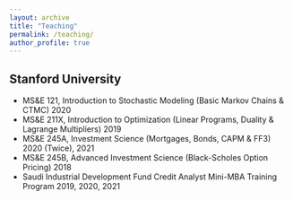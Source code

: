 ```yaml
---
layout: archive
title: "Teaching"
permalink: /teaching/
author_profile: true
---
```



Stanford University
------
* MS&E 121, Introduction to Stochastic Modeling (Basic Markov Chains & CTMC)  2020
* MS&E 211X, Introduction to Optimization (Linear Programs, Duality & Lagrange Multipliers) 2019
* MS&E 245A, Investment Science (Mortgages, Bonds, CAPM & FF3) 2020 (Twice), 2021
* MS&E 245B, Advanced Investment Science (Black-Scholes Option Pricing)  2018
* Saudi Industrial Development Fund Credit Analyst Mini-MBA Training Program 2019, 2020, 2021

